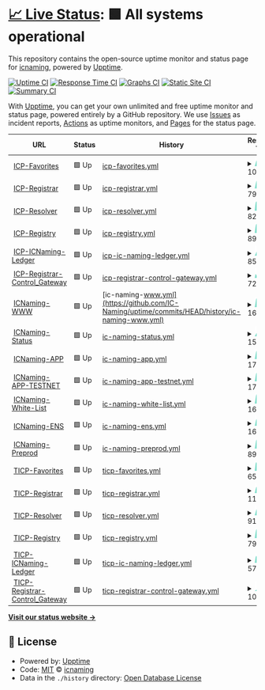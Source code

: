 # [📈 Live Status](https://status.icnaming.com): <!--live status--> **🟩 All systems operational**

This repository contains the open-source uptime monitor and status page for [icnaming](https://status.icnaming.com), powered by [Upptime](https://github.com/upptime/upptime).

[![Uptime CI](https://github.com/icnaming/uptime/workflows/Uptime%20CI/badge.svg)](https://github.com/icnaming/uptime/actions?query=workflow%3A%22Uptime+CI%22)
[![Response Time CI](https://github.com/icnaming/uptime/workflows/Response%20Time%20CI/badge.svg)](https://github.com/icnaming/uptime/actions?query=workflow%3A%22Response+Time+CI%22)
[![Graphs CI](https://github.com/icnaming/uptime/workflows/Graphs%20CI/badge.svg)](https://github.com/icnaming/uptime/actions?query=workflow%3A%22Graphs+CI%22)
[![Static Site CI](https://github.com/icnaming/uptime/workflows/Static%20Site%20CI/badge.svg)](https://github.com/icnaming/uptime/actions?query=workflow%3A%22Static+Site+CI%22)
[![Summary CI](https://github.com/icnaming/uptime/workflows/Summary%20CI/badge.svg)](https://github.com/icnaming/uptime/actions?query=workflow%3A%22Summary+CI%22)

With [Upptime](https://upptime.js.org), you can get your own unlimited and free uptime monitor and status page, powered entirely by a GitHub repository. We use [Issues](https://github.com/icnaming/uptime/issues) as incident reports, [Actions](https://github.com/icnaming/uptime/actions) as uptime monitors, and [Pages](https://status.icnaming.com) for the status page.

<!--start: status pages-->
<!-- This summary is generated by Upptime (https://github.com/upptime/upptime) -->
<!-- Do not edit this manually, your changes will be overwritten -->
<!-- prettier-ignore -->
| URL | Status | History | Response Time | Uptime |
| --- | ------ | ------- | ------------- | ------ |
| <img alt="" src="https://favicons.githubusercontent.com/crp26-tyaaa-aaaam-aacbq-cai.raw.ic0.app" height="13"> [ICP-Favorites](https://crp26-tyaaa-aaaam-aacbq-cai.raw.ic0.app/metrics) | 🟩 Up | [icp-favorites.yml](https://github.com/IC-Naming/uptime/commits/HEAD/history/icp-favorites.yml) | <details><summary><img alt="Response time graph" src="./graphs/icp-favorites/response-time-week.png" height="20"> 1071ms</summary><br><a href="https://status.icnaming.com/history/icp-favorites"><img alt="Response time 998" src="https://img.shields.io/endpoint?url=https%3A%2F%2Fraw.githubusercontent.com%2FIC-Naming%2Fuptime%2FHEAD%2Fapi%2Ficp-favorites%2Fresponse-time.json"></a><br><a href="https://status.icnaming.com/history/icp-favorites"><img alt="24-hour response time 1071" src="https://img.shields.io/endpoint?url=https%3A%2F%2Fraw.githubusercontent.com%2FIC-Naming%2Fuptime%2FHEAD%2Fapi%2Ficp-favorites%2Fresponse-time-day.json"></a><br><a href="https://status.icnaming.com/history/icp-favorites"><img alt="7-day response time 1071" src="https://img.shields.io/endpoint?url=https%3A%2F%2Fraw.githubusercontent.com%2FIC-Naming%2Fuptime%2FHEAD%2Fapi%2Ficp-favorites%2Fresponse-time-week.json"></a><br><a href="https://status.icnaming.com/history/icp-favorites"><img alt="30-day response time 998" src="https://img.shields.io/endpoint?url=https%3A%2F%2Fraw.githubusercontent.com%2FIC-Naming%2Fuptime%2FHEAD%2Fapi%2Ficp-favorites%2Fresponse-time-month.json"></a><br><a href="https://status.icnaming.com/history/icp-favorites"><img alt="1-year response time 998" src="https://img.shields.io/endpoint?url=https%3A%2F%2Fraw.githubusercontent.com%2FIC-Naming%2Fuptime%2FHEAD%2Fapi%2Ficp-favorites%2Fresponse-time-year.json"></a></details> | <details><summary><a href="https://status.icnaming.com/history/icp-favorites">99.87%</a></summary><a href="https://status.icnaming.com/history/icp-favorites"><img alt="All-time uptime 99.85%" src="https://img.shields.io/endpoint?url=https%3A%2F%2Fraw.githubusercontent.com%2FIC-Naming%2Fuptime%2FHEAD%2Fapi%2Ficp-favorites%2Fuptime.json"></a><br><a href="https://status.icnaming.com/history/icp-favorites"><img alt="24-hour uptime 100.00%" src="https://img.shields.io/endpoint?url=https%3A%2F%2Fraw.githubusercontent.com%2FIC-Naming%2Fuptime%2FHEAD%2Fapi%2Ficp-favorites%2Fuptime-day.json"></a><br><a href="https://status.icnaming.com/history/icp-favorites"><img alt="7-day uptime 99.87%" src="https://img.shields.io/endpoint?url=https%3A%2F%2Fraw.githubusercontent.com%2FIC-Naming%2Fuptime%2FHEAD%2Fapi%2Ficp-favorites%2Fuptime-week.json"></a><br><a href="https://status.icnaming.com/history/icp-favorites"><img alt="30-day uptime 99.85%" src="https://img.shields.io/endpoint?url=https%3A%2F%2Fraw.githubusercontent.com%2FIC-Naming%2Fuptime%2FHEAD%2Fapi%2Ficp-favorites%2Fuptime-month.json"></a><br><a href="https://status.icnaming.com/history/icp-favorites"><img alt="1-year uptime 99.85%" src="https://img.shields.io/endpoint?url=https%3A%2F%2Fraw.githubusercontent.com%2FIC-Naming%2Fuptime%2FHEAD%2Fapi%2Ficp-favorites%2Fuptime-year.json"></a></details>
| <img alt="" src="https://favicons.githubusercontent.com/cymrc-fqaaa-aaaam-aacaa-cai.raw.ic0.app" height="13"> [ICP-Registrar](https://cymrc-fqaaa-aaaam-aacaa-cai.raw.ic0.app/metrics) | 🟩 Up | [icp-registrar.yml](https://github.com/IC-Naming/uptime/commits/HEAD/history/icp-registrar.yml) | <details><summary><img alt="Response time graph" src="./graphs/icp-registrar/response-time-week.png" height="20"> 794ms</summary><br><a href="https://status.icnaming.com/history/icp-registrar"><img alt="Response time 820" src="https://img.shields.io/endpoint?url=https%3A%2F%2Fraw.githubusercontent.com%2FIC-Naming%2Fuptime%2FHEAD%2Fapi%2Ficp-registrar%2Fresponse-time.json"></a><br><a href="https://status.icnaming.com/history/icp-registrar"><img alt="24-hour response time 859" src="https://img.shields.io/endpoint?url=https%3A%2F%2Fraw.githubusercontent.com%2FIC-Naming%2Fuptime%2FHEAD%2Fapi%2Ficp-registrar%2Fresponse-time-day.json"></a><br><a href="https://status.icnaming.com/history/icp-registrar"><img alt="7-day response time 794" src="https://img.shields.io/endpoint?url=https%3A%2F%2Fraw.githubusercontent.com%2FIC-Naming%2Fuptime%2FHEAD%2Fapi%2Ficp-registrar%2Fresponse-time-week.json"></a><br><a href="https://status.icnaming.com/history/icp-registrar"><img alt="30-day response time 820" src="https://img.shields.io/endpoint?url=https%3A%2F%2Fraw.githubusercontent.com%2FIC-Naming%2Fuptime%2FHEAD%2Fapi%2Ficp-registrar%2Fresponse-time-month.json"></a><br><a href="https://status.icnaming.com/history/icp-registrar"><img alt="1-year response time 820" src="https://img.shields.io/endpoint?url=https%3A%2F%2Fraw.githubusercontent.com%2FIC-Naming%2Fuptime%2FHEAD%2Fapi%2Ficp-registrar%2Fresponse-time-year.json"></a></details> | <details><summary><a href="https://status.icnaming.com/history/icp-registrar">99.87%</a></summary><a href="https://status.icnaming.com/history/icp-registrar"><img alt="All-time uptime 99.81%" src="https://img.shields.io/endpoint?url=https%3A%2F%2Fraw.githubusercontent.com%2FIC-Naming%2Fuptime%2FHEAD%2Fapi%2Ficp-registrar%2Fuptime.json"></a><br><a href="https://status.icnaming.com/history/icp-registrar"><img alt="24-hour uptime 100.00%" src="https://img.shields.io/endpoint?url=https%3A%2F%2Fraw.githubusercontent.com%2FIC-Naming%2Fuptime%2FHEAD%2Fapi%2Ficp-registrar%2Fuptime-day.json"></a><br><a href="https://status.icnaming.com/history/icp-registrar"><img alt="7-day uptime 99.87%" src="https://img.shields.io/endpoint?url=https%3A%2F%2Fraw.githubusercontent.com%2FIC-Naming%2Fuptime%2FHEAD%2Fapi%2Ficp-registrar%2Fuptime-week.json"></a><br><a href="https://status.icnaming.com/history/icp-registrar"><img alt="30-day uptime 99.81%" src="https://img.shields.io/endpoint?url=https%3A%2F%2Fraw.githubusercontent.com%2FIC-Naming%2Fuptime%2FHEAD%2Fapi%2Ficp-registrar%2Fuptime-month.json"></a><br><a href="https://status.icnaming.com/history/icp-registrar"><img alt="1-year uptime 99.81%" src="https://img.shields.io/endpoint?url=https%3A%2F%2Fraw.githubusercontent.com%2FIC-Naming%2Fuptime%2FHEAD%2Fapi%2Ficp-registrar%2Fuptime-year.json"></a></details>
| <img alt="" src="https://favicons.githubusercontent.com/cwo4k-6aaaa-aaaam-aacba-cai.raw.ic0.app" height="13"> [ICP-Resolver](https://cwo4k-6aaaa-aaaam-aacba-cai.raw.ic0.app/metrics) | 🟩 Up | [icp-resolver.yml](https://github.com/IC-Naming/uptime/commits/HEAD/history/icp-resolver.yml) | <details><summary><img alt="Response time graph" src="./graphs/icp-resolver/response-time-week.png" height="20"> 828ms</summary><br><a href="https://status.icnaming.com/history/icp-resolver"><img alt="Response time 893" src="https://img.shields.io/endpoint?url=https%3A%2F%2Fraw.githubusercontent.com%2FIC-Naming%2Fuptime%2FHEAD%2Fapi%2Ficp-resolver%2Fresponse-time.json"></a><br><a href="https://status.icnaming.com/history/icp-resolver"><img alt="24-hour response time 1232" src="https://img.shields.io/endpoint?url=https%3A%2F%2Fraw.githubusercontent.com%2FIC-Naming%2Fuptime%2FHEAD%2Fapi%2Ficp-resolver%2Fresponse-time-day.json"></a><br><a href="https://status.icnaming.com/history/icp-resolver"><img alt="7-day response time 828" src="https://img.shields.io/endpoint?url=https%3A%2F%2Fraw.githubusercontent.com%2FIC-Naming%2Fuptime%2FHEAD%2Fapi%2Ficp-resolver%2Fresponse-time-week.json"></a><br><a href="https://status.icnaming.com/history/icp-resolver"><img alt="30-day response time 893" src="https://img.shields.io/endpoint?url=https%3A%2F%2Fraw.githubusercontent.com%2FIC-Naming%2Fuptime%2FHEAD%2Fapi%2Ficp-resolver%2Fresponse-time-month.json"></a><br><a href="https://status.icnaming.com/history/icp-resolver"><img alt="1-year response time 893" src="https://img.shields.io/endpoint?url=https%3A%2F%2Fraw.githubusercontent.com%2FIC-Naming%2Fuptime%2FHEAD%2Fapi%2Ficp-resolver%2Fresponse-time-year.json"></a></details> | <details><summary><a href="https://status.icnaming.com/history/icp-resolver">99.66%</a></summary><a href="https://status.icnaming.com/history/icp-resolver"><img alt="All-time uptime 99.78%" src="https://img.shields.io/endpoint?url=https%3A%2F%2Fraw.githubusercontent.com%2FIC-Naming%2Fuptime%2FHEAD%2Fapi%2Ficp-resolver%2Fuptime.json"></a><br><a href="https://status.icnaming.com/history/icp-resolver"><img alt="24-hour uptime 100.00%" src="https://img.shields.io/endpoint?url=https%3A%2F%2Fraw.githubusercontent.com%2FIC-Naming%2Fuptime%2FHEAD%2Fapi%2Ficp-resolver%2Fuptime-day.json"></a><br><a href="https://status.icnaming.com/history/icp-resolver"><img alt="7-day uptime 99.66%" src="https://img.shields.io/endpoint?url=https%3A%2F%2Fraw.githubusercontent.com%2FIC-Naming%2Fuptime%2FHEAD%2Fapi%2Ficp-resolver%2Fuptime-week.json"></a><br><a href="https://status.icnaming.com/history/icp-resolver"><img alt="30-day uptime 99.78%" src="https://img.shields.io/endpoint?url=https%3A%2F%2Fraw.githubusercontent.com%2FIC-Naming%2Fuptime%2FHEAD%2Fapi%2Ficp-resolver%2Fuptime-month.json"></a><br><a href="https://status.icnaming.com/history/icp-resolver"><img alt="1-year uptime 99.78%" src="https://img.shields.io/endpoint?url=https%3A%2F%2Fraw.githubusercontent.com%2FIC-Naming%2Fuptime%2FHEAD%2Fapi%2Ficp-resolver%2Fuptime-year.json"></a></details>
| <img alt="" src="https://favicons.githubusercontent.com/c7nxw-iiaaa-aaaam-aacaq-cai.raw.ic0.app" height="13"> [ICP-Registry](https://c7nxw-iiaaa-aaaam-aacaq-cai.raw.ic0.app/metrics) | 🟩 Up | [icp-registry.yml](https://github.com/IC-Naming/uptime/commits/HEAD/history/icp-registry.yml) | <details><summary><img alt="Response time graph" src="./graphs/icp-registry/response-time-week.png" height="20"> 894ms</summary><br><a href="https://status.icnaming.com/history/icp-registry"><img alt="Response time 1003" src="https://img.shields.io/endpoint?url=https%3A%2F%2Fraw.githubusercontent.com%2FIC-Naming%2Fuptime%2FHEAD%2Fapi%2Ficp-registry%2Fresponse-time.json"></a><br><a href="https://status.icnaming.com/history/icp-registry"><img alt="24-hour response time 1557" src="https://img.shields.io/endpoint?url=https%3A%2F%2Fraw.githubusercontent.com%2FIC-Naming%2Fuptime%2FHEAD%2Fapi%2Ficp-registry%2Fresponse-time-day.json"></a><br><a href="https://status.icnaming.com/history/icp-registry"><img alt="7-day response time 894" src="https://img.shields.io/endpoint?url=https%3A%2F%2Fraw.githubusercontent.com%2FIC-Naming%2Fuptime%2FHEAD%2Fapi%2Ficp-registry%2Fresponse-time-week.json"></a><br><a href="https://status.icnaming.com/history/icp-registry"><img alt="30-day response time 1003" src="https://img.shields.io/endpoint?url=https%3A%2F%2Fraw.githubusercontent.com%2FIC-Naming%2Fuptime%2FHEAD%2Fapi%2Ficp-registry%2Fresponse-time-month.json"></a><br><a href="https://status.icnaming.com/history/icp-registry"><img alt="1-year response time 1003" src="https://img.shields.io/endpoint?url=https%3A%2F%2Fraw.githubusercontent.com%2FIC-Naming%2Fuptime%2FHEAD%2Fapi%2Ficp-registry%2Fresponse-time-year.json"></a></details> | <details><summary><a href="https://status.icnaming.com/history/icp-registry">99.66%</a></summary><a href="https://status.icnaming.com/history/icp-registry"><img alt="All-time uptime 99.80%" src="https://img.shields.io/endpoint?url=https%3A%2F%2Fraw.githubusercontent.com%2FIC-Naming%2Fuptime%2FHEAD%2Fapi%2Ficp-registry%2Fuptime.json"></a><br><a href="https://status.icnaming.com/history/icp-registry"><img alt="24-hour uptime 100.00%" src="https://img.shields.io/endpoint?url=https%3A%2F%2Fraw.githubusercontent.com%2FIC-Naming%2Fuptime%2FHEAD%2Fapi%2Ficp-registry%2Fuptime-day.json"></a><br><a href="https://status.icnaming.com/history/icp-registry"><img alt="7-day uptime 99.66%" src="https://img.shields.io/endpoint?url=https%3A%2F%2Fraw.githubusercontent.com%2FIC-Naming%2Fuptime%2FHEAD%2Fapi%2Ficp-registry%2Fuptime-week.json"></a><br><a href="https://status.icnaming.com/history/icp-registry"><img alt="30-day uptime 99.80%" src="https://img.shields.io/endpoint?url=https%3A%2F%2Fraw.githubusercontent.com%2FIC-Naming%2Fuptime%2FHEAD%2Fapi%2Ficp-registry%2Fuptime-month.json"></a><br><a href="https://status.icnaming.com/history/icp-registry"><img alt="1-year uptime 99.80%" src="https://img.shields.io/endpoint?url=https%3A%2F%2Fraw.githubusercontent.com%2FIC-Naming%2Fuptime%2FHEAD%2Fapi%2Ficp-registry%2Fuptime-year.json"></a></details>
| <img alt="" src="https://favicons.githubusercontent.com/ceilt-sqaaa-aaaam-aacca-cai.raw.ic0.app" height="13"> [ICP-ICNaming-Ledger](https://ceilt-sqaaa-aaaam-aacca-cai.raw.ic0.app/metrics) | 🟩 Up | [icp-ic-naming-ledger.yml](https://github.com/IC-Naming/uptime/commits/HEAD/history/icp-ic-naming-ledger.yml) | <details><summary><img alt="Response time graph" src="./graphs/icp-ic-naming-ledger/response-time-week.png" height="20"> 852ms</summary><br><a href="https://status.icnaming.com/history/icp-ic-naming-ledger"><img alt="Response time 814" src="https://img.shields.io/endpoint?url=https%3A%2F%2Fraw.githubusercontent.com%2FIC-Naming%2Fuptime%2FHEAD%2Fapi%2Ficp-ic-naming-ledger%2Fresponse-time.json"></a><br><a href="https://status.icnaming.com/history/icp-ic-naming-ledger"><img alt="24-hour response time 908" src="https://img.shields.io/endpoint?url=https%3A%2F%2Fraw.githubusercontent.com%2FIC-Naming%2Fuptime%2FHEAD%2Fapi%2Ficp-ic-naming-ledger%2Fresponse-time-day.json"></a><br><a href="https://status.icnaming.com/history/icp-ic-naming-ledger"><img alt="7-day response time 852" src="https://img.shields.io/endpoint?url=https%3A%2F%2Fraw.githubusercontent.com%2FIC-Naming%2Fuptime%2FHEAD%2Fapi%2Ficp-ic-naming-ledger%2Fresponse-time-week.json"></a><br><a href="https://status.icnaming.com/history/icp-ic-naming-ledger"><img alt="30-day response time 814" src="https://img.shields.io/endpoint?url=https%3A%2F%2Fraw.githubusercontent.com%2FIC-Naming%2Fuptime%2FHEAD%2Fapi%2Ficp-ic-naming-ledger%2Fresponse-time-month.json"></a><br><a href="https://status.icnaming.com/history/icp-ic-naming-ledger"><img alt="1-year response time 814" src="https://img.shields.io/endpoint?url=https%3A%2F%2Fraw.githubusercontent.com%2FIC-Naming%2Fuptime%2FHEAD%2Fapi%2Ficp-ic-naming-ledger%2Fresponse-time-year.json"></a></details> | <details><summary><a href="https://status.icnaming.com/history/icp-ic-naming-ledger">99.87%</a></summary><a href="https://status.icnaming.com/history/icp-ic-naming-ledger"><img alt="All-time uptime 99.83%" src="https://img.shields.io/endpoint?url=https%3A%2F%2Fraw.githubusercontent.com%2FIC-Naming%2Fuptime%2FHEAD%2Fapi%2Ficp-ic-naming-ledger%2Fuptime.json"></a><br><a href="https://status.icnaming.com/history/icp-ic-naming-ledger"><img alt="24-hour uptime 100.00%" src="https://img.shields.io/endpoint?url=https%3A%2F%2Fraw.githubusercontent.com%2FIC-Naming%2Fuptime%2FHEAD%2Fapi%2Ficp-ic-naming-ledger%2Fuptime-day.json"></a><br><a href="https://status.icnaming.com/history/icp-ic-naming-ledger"><img alt="7-day uptime 99.87%" src="https://img.shields.io/endpoint?url=https%3A%2F%2Fraw.githubusercontent.com%2FIC-Naming%2Fuptime%2FHEAD%2Fapi%2Ficp-ic-naming-ledger%2Fuptime-week.json"></a><br><a href="https://status.icnaming.com/history/icp-ic-naming-ledger"><img alt="30-day uptime 99.83%" src="https://img.shields.io/endpoint?url=https%3A%2F%2Fraw.githubusercontent.com%2FIC-Naming%2Fuptime%2FHEAD%2Fapi%2Ficp-ic-naming-ledger%2Fuptime-month.json"></a><br><a href="https://status.icnaming.com/history/icp-ic-naming-ledger"><img alt="1-year uptime 99.83%" src="https://img.shields.io/endpoint?url=https%3A%2F%2Fraw.githubusercontent.com%2FIC-Naming%2Fuptime%2FHEAD%2Fapi%2Ficp-ic-naming-ledger%2Fuptime-year.json"></a></details>
| <img alt="" src="https://favicons.githubusercontent.com/gjzpj-bqaaa-aaaam-aacya-cai.raw.ic0.app" height="13"> [ICP-Registrar-Control_Gateway](https://gjzpj-bqaaa-aaaam-aacya-cai.raw.ic0.app/metrics) | 🟩 Up | [icp-registrar-control-gateway.yml](https://github.com/IC-Naming/uptime/commits/HEAD/history/icp-registrar-control-gateway.yml) | <details><summary><img alt="Response time graph" src="./graphs/icp-registrar-control-gateway/response-time-week.png" height="20"> 724ms</summary><br><a href="https://status.icnaming.com/history/icp-registrar-control-gateway"><img alt="Response time 776" src="https://img.shields.io/endpoint?url=https%3A%2F%2Fraw.githubusercontent.com%2FIC-Naming%2Fuptime%2FHEAD%2Fapi%2Ficp-registrar-control-gateway%2Fresponse-time.json"></a><br><a href="https://status.icnaming.com/history/icp-registrar-control-gateway"><img alt="24-hour response time 1107" src="https://img.shields.io/endpoint?url=https%3A%2F%2Fraw.githubusercontent.com%2FIC-Naming%2Fuptime%2FHEAD%2Fapi%2Ficp-registrar-control-gateway%2Fresponse-time-day.json"></a><br><a href="https://status.icnaming.com/history/icp-registrar-control-gateway"><img alt="7-day response time 724" src="https://img.shields.io/endpoint?url=https%3A%2F%2Fraw.githubusercontent.com%2FIC-Naming%2Fuptime%2FHEAD%2Fapi%2Ficp-registrar-control-gateway%2Fresponse-time-week.json"></a><br><a href="https://status.icnaming.com/history/icp-registrar-control-gateway"><img alt="30-day response time 776" src="https://img.shields.io/endpoint?url=https%3A%2F%2Fraw.githubusercontent.com%2FIC-Naming%2Fuptime%2FHEAD%2Fapi%2Ficp-registrar-control-gateway%2Fresponse-time-month.json"></a><br><a href="https://status.icnaming.com/history/icp-registrar-control-gateway"><img alt="1-year response time 776" src="https://img.shields.io/endpoint?url=https%3A%2F%2Fraw.githubusercontent.com%2FIC-Naming%2Fuptime%2FHEAD%2Fapi%2Ficp-registrar-control-gateway%2Fresponse-time-year.json"></a></details> | <details><summary><a href="https://status.icnaming.com/history/icp-registrar-control-gateway">99.66%</a></summary><a href="https://status.icnaming.com/history/icp-registrar-control-gateway"><img alt="All-time uptime 93.11%" src="https://img.shields.io/endpoint?url=https%3A%2F%2Fraw.githubusercontent.com%2FIC-Naming%2Fuptime%2FHEAD%2Fapi%2Ficp-registrar-control-gateway%2Fuptime.json"></a><br><a href="https://status.icnaming.com/history/icp-registrar-control-gateway"><img alt="24-hour uptime 100.00%" src="https://img.shields.io/endpoint?url=https%3A%2F%2Fraw.githubusercontent.com%2FIC-Naming%2Fuptime%2FHEAD%2Fapi%2Ficp-registrar-control-gateway%2Fuptime-day.json"></a><br><a href="https://status.icnaming.com/history/icp-registrar-control-gateway"><img alt="7-day uptime 99.66%" src="https://img.shields.io/endpoint?url=https%3A%2F%2Fraw.githubusercontent.com%2FIC-Naming%2Fuptime%2FHEAD%2Fapi%2Ficp-registrar-control-gateway%2Fuptime-week.json"></a><br><a href="https://status.icnaming.com/history/icp-registrar-control-gateway"><img alt="30-day uptime 93.11%" src="https://img.shields.io/endpoint?url=https%3A%2F%2Fraw.githubusercontent.com%2FIC-Naming%2Fuptime%2FHEAD%2Fapi%2Ficp-registrar-control-gateway%2Fuptime-month.json"></a><br><a href="https://status.icnaming.com/history/icp-registrar-control-gateway"><img alt="1-year uptime 93.11%" src="https://img.shields.io/endpoint?url=https%3A%2F%2Fraw.githubusercontent.com%2FIC-Naming%2Fuptime%2FHEAD%2Fapi%2Ficp-registrar-control-gateway%2Fuptime-year.json"></a></details>
| <img alt="" src="https://favicons.githubusercontent.com/www.icnaming.com" height="13"> [ICNaming-WWW](http://www.icnaming.com/) | 🟩 Up | [ic-naming-www.yml](https://github.com/IC-Naming/uptime/commits/HEAD/history/ic-naming-www.yml) | <details><summary><img alt="Response time graph" src="./graphs/ic-naming-www/response-time-week.png" height="20"> 1626ms</summary><br><a href="https://status.icnaming.com/history/ic-naming-www"><img alt="Response time 1649" src="https://img.shields.io/endpoint?url=https%3A%2F%2Fraw.githubusercontent.com%2FIC-Naming%2Fuptime%2FHEAD%2Fapi%2Fic-naming-www%2Fresponse-time.json"></a><br><a href="https://status.icnaming.com/history/ic-naming-www"><img alt="24-hour response time 1788" src="https://img.shields.io/endpoint?url=https%3A%2F%2Fraw.githubusercontent.com%2FIC-Naming%2Fuptime%2FHEAD%2Fapi%2Fic-naming-www%2Fresponse-time-day.json"></a><br><a href="https://status.icnaming.com/history/ic-naming-www"><img alt="7-day response time 1626" src="https://img.shields.io/endpoint?url=https%3A%2F%2Fraw.githubusercontent.com%2FIC-Naming%2Fuptime%2FHEAD%2Fapi%2Fic-naming-www%2Fresponse-time-week.json"></a><br><a href="https://status.icnaming.com/history/ic-naming-www"><img alt="30-day response time 1649" src="https://img.shields.io/endpoint?url=https%3A%2F%2Fraw.githubusercontent.com%2FIC-Naming%2Fuptime%2FHEAD%2Fapi%2Fic-naming-www%2Fresponse-time-month.json"></a><br><a href="https://status.icnaming.com/history/ic-naming-www"><img alt="1-year response time 1649" src="https://img.shields.io/endpoint?url=https%3A%2F%2Fraw.githubusercontent.com%2FIC-Naming%2Fuptime%2FHEAD%2Fapi%2Fic-naming-www%2Fresponse-time-year.json"></a></details> | <details><summary><a href="https://status.icnaming.com/history/ic-naming-www">100.00%</a></summary><a href="https://status.icnaming.com/history/ic-naming-www"><img alt="All-time uptime 100.00%" src="https://img.shields.io/endpoint?url=https%3A%2F%2Fraw.githubusercontent.com%2FIC-Naming%2Fuptime%2FHEAD%2Fapi%2Fic-naming-www%2Fuptime.json"></a><br><a href="https://status.icnaming.com/history/ic-naming-www"><img alt="24-hour uptime 100.00%" src="https://img.shields.io/endpoint?url=https%3A%2F%2Fraw.githubusercontent.com%2FIC-Naming%2Fuptime%2FHEAD%2Fapi%2Fic-naming-www%2Fuptime-day.json"></a><br><a href="https://status.icnaming.com/history/ic-naming-www"><img alt="7-day uptime 100.00%" src="https://img.shields.io/endpoint?url=https%3A%2F%2Fraw.githubusercontent.com%2FIC-Naming%2Fuptime%2FHEAD%2Fapi%2Fic-naming-www%2Fuptime-week.json"></a><br><a href="https://status.icnaming.com/history/ic-naming-www"><img alt="30-day uptime 100.00%" src="https://img.shields.io/endpoint?url=https%3A%2F%2Fraw.githubusercontent.com%2FIC-Naming%2Fuptime%2FHEAD%2Fapi%2Fic-naming-www%2Fuptime-month.json"></a><br><a href="https://status.icnaming.com/history/ic-naming-www"><img alt="1-year uptime 100.00%" src="https://img.shields.io/endpoint?url=https%3A%2F%2Fraw.githubusercontent.com%2FIC-Naming%2Fuptime%2FHEAD%2Fapi%2Fic-naming-www%2Fuptime-year.json"></a></details>
| <img alt="" src="https://favicons.githubusercontent.com/status.icnaming.com" height="13"> [ICNaming-Status](http://status.icnaming.com/) | 🟩 Up | [ic-naming-status.yml](https://github.com/IC-Naming/uptime/commits/HEAD/history/ic-naming-status.yml) | <details><summary><img alt="Response time graph" src="./graphs/ic-naming-status/response-time-week.png" height="20"> 155ms</summary><br><a href="https://status.icnaming.com/history/ic-naming-status"><img alt="Response time 126" src="https://img.shields.io/endpoint?url=https%3A%2F%2Fraw.githubusercontent.com%2FIC-Naming%2Fuptime%2FHEAD%2Fapi%2Fic-naming-status%2Fresponse-time.json"></a><br><a href="https://status.icnaming.com/history/ic-naming-status"><img alt="24-hour response time 136" src="https://img.shields.io/endpoint?url=https%3A%2F%2Fraw.githubusercontent.com%2FIC-Naming%2Fuptime%2FHEAD%2Fapi%2Fic-naming-status%2Fresponse-time-day.json"></a><br><a href="https://status.icnaming.com/history/ic-naming-status"><img alt="7-day response time 155" src="https://img.shields.io/endpoint?url=https%3A%2F%2Fraw.githubusercontent.com%2FIC-Naming%2Fuptime%2FHEAD%2Fapi%2Fic-naming-status%2Fresponse-time-week.json"></a><br><a href="https://status.icnaming.com/history/ic-naming-status"><img alt="30-day response time 126" src="https://img.shields.io/endpoint?url=https%3A%2F%2Fraw.githubusercontent.com%2FIC-Naming%2Fuptime%2FHEAD%2Fapi%2Fic-naming-status%2Fresponse-time-month.json"></a><br><a href="https://status.icnaming.com/history/ic-naming-status"><img alt="1-year response time 126" src="https://img.shields.io/endpoint?url=https%3A%2F%2Fraw.githubusercontent.com%2FIC-Naming%2Fuptime%2FHEAD%2Fapi%2Fic-naming-status%2Fresponse-time-year.json"></a></details> | <details><summary><a href="https://status.icnaming.com/history/ic-naming-status">100.00%</a></summary><a href="https://status.icnaming.com/history/ic-naming-status"><img alt="All-time uptime 81.08%" src="https://img.shields.io/endpoint?url=https%3A%2F%2Fraw.githubusercontent.com%2FIC-Naming%2Fuptime%2FHEAD%2Fapi%2Fic-naming-status%2Fuptime.json"></a><br><a href="https://status.icnaming.com/history/ic-naming-status"><img alt="24-hour uptime 100.00%" src="https://img.shields.io/endpoint?url=https%3A%2F%2Fraw.githubusercontent.com%2FIC-Naming%2Fuptime%2FHEAD%2Fapi%2Fic-naming-status%2Fuptime-day.json"></a><br><a href="https://status.icnaming.com/history/ic-naming-status"><img alt="7-day uptime 100.00%" src="https://img.shields.io/endpoint?url=https%3A%2F%2Fraw.githubusercontent.com%2FIC-Naming%2Fuptime%2FHEAD%2Fapi%2Fic-naming-status%2Fuptime-week.json"></a><br><a href="https://status.icnaming.com/history/ic-naming-status"><img alt="30-day uptime 81.08%" src="https://img.shields.io/endpoint?url=https%3A%2F%2Fraw.githubusercontent.com%2FIC-Naming%2Fuptime%2FHEAD%2Fapi%2Fic-naming-status%2Fuptime-month.json"></a><br><a href="https://status.icnaming.com/history/ic-naming-status"><img alt="1-year uptime 81.08%" src="https://img.shields.io/endpoint?url=https%3A%2F%2Fraw.githubusercontent.com%2FIC-Naming%2Fuptime%2FHEAD%2Fapi%2Fic-naming-status%2Fuptime-year.json"></a></details>
| <img alt="" src="https://favicons.githubusercontent.com/app.icnaming.com" height="13"> [ICNaming-APP](http://app.icnaming.com/) | 🟩 Up | [ic-naming-app.yml](https://github.com/IC-Naming/uptime/commits/HEAD/history/ic-naming-app.yml) | <details><summary><img alt="Response time graph" src="./graphs/ic-naming-app/response-time-week.png" height="20"> 1795ms</summary><br><a href="https://status.icnaming.com/history/ic-naming-app"><img alt="Response time 1719" src="https://img.shields.io/endpoint?url=https%3A%2F%2Fraw.githubusercontent.com%2FIC-Naming%2Fuptime%2FHEAD%2Fapi%2Fic-naming-app%2Fresponse-time.json"></a><br><a href="https://status.icnaming.com/history/ic-naming-app"><img alt="24-hour response time 1769" src="https://img.shields.io/endpoint?url=https%3A%2F%2Fraw.githubusercontent.com%2FIC-Naming%2Fuptime%2FHEAD%2Fapi%2Fic-naming-app%2Fresponse-time-day.json"></a><br><a href="https://status.icnaming.com/history/ic-naming-app"><img alt="7-day response time 1795" src="https://img.shields.io/endpoint?url=https%3A%2F%2Fraw.githubusercontent.com%2FIC-Naming%2Fuptime%2FHEAD%2Fapi%2Fic-naming-app%2Fresponse-time-week.json"></a><br><a href="https://status.icnaming.com/history/ic-naming-app"><img alt="30-day response time 1719" src="https://img.shields.io/endpoint?url=https%3A%2F%2Fraw.githubusercontent.com%2FIC-Naming%2Fuptime%2FHEAD%2Fapi%2Fic-naming-app%2Fresponse-time-month.json"></a><br><a href="https://status.icnaming.com/history/ic-naming-app"><img alt="1-year response time 1719" src="https://img.shields.io/endpoint?url=https%3A%2F%2Fraw.githubusercontent.com%2FIC-Naming%2Fuptime%2FHEAD%2Fapi%2Fic-naming-app%2Fresponse-time-year.json"></a></details> | <details><summary><a href="https://status.icnaming.com/history/ic-naming-app">100.00%</a></summary><a href="https://status.icnaming.com/history/ic-naming-app"><img alt="All-time uptime 100.00%" src="https://img.shields.io/endpoint?url=https%3A%2F%2Fraw.githubusercontent.com%2FIC-Naming%2Fuptime%2FHEAD%2Fapi%2Fic-naming-app%2Fuptime.json"></a><br><a href="https://status.icnaming.com/history/ic-naming-app"><img alt="24-hour uptime 100.00%" src="https://img.shields.io/endpoint?url=https%3A%2F%2Fraw.githubusercontent.com%2FIC-Naming%2Fuptime%2FHEAD%2Fapi%2Fic-naming-app%2Fuptime-day.json"></a><br><a href="https://status.icnaming.com/history/ic-naming-app"><img alt="7-day uptime 100.00%" src="https://img.shields.io/endpoint?url=https%3A%2F%2Fraw.githubusercontent.com%2FIC-Naming%2Fuptime%2FHEAD%2Fapi%2Fic-naming-app%2Fuptime-week.json"></a><br><a href="https://status.icnaming.com/history/ic-naming-app"><img alt="30-day uptime 100.00%" src="https://img.shields.io/endpoint?url=https%3A%2F%2Fraw.githubusercontent.com%2FIC-Naming%2Fuptime%2FHEAD%2Fapi%2Fic-naming-app%2Fuptime-month.json"></a><br><a href="https://status.icnaming.com/history/ic-naming-app"><img alt="1-year uptime 100.00%" src="https://img.shields.io/endpoint?url=https%3A%2F%2Fraw.githubusercontent.com%2FIC-Naming%2Fuptime%2FHEAD%2Fapi%2Fic-naming-app%2Fuptime-year.json"></a></details>
| <img alt="" src="https://favicons.githubusercontent.com/app-testnet.icnaming.com" height="13"> [ICNaming-APP-TESTNET](http://app-testnet.icnaming.com/) | 🟩 Up | [ic-naming-app-testnet.yml](https://github.com/IC-Naming/uptime/commits/HEAD/history/ic-naming-app-testnet.yml) | <details><summary><img alt="Response time graph" src="./graphs/ic-naming-app-testnet/response-time-week.png" height="20"> 1773ms</summary><br><a href="https://status.icnaming.com/history/ic-naming-app-testnet"><img alt="Response time 1715" src="https://img.shields.io/endpoint?url=https%3A%2F%2Fraw.githubusercontent.com%2FIC-Naming%2Fuptime%2FHEAD%2Fapi%2Fic-naming-app-testnet%2Fresponse-time.json"></a><br><a href="https://status.icnaming.com/history/ic-naming-app-testnet"><img alt="24-hour response time 1826" src="https://img.shields.io/endpoint?url=https%3A%2F%2Fraw.githubusercontent.com%2FIC-Naming%2Fuptime%2FHEAD%2Fapi%2Fic-naming-app-testnet%2Fresponse-time-day.json"></a><br><a href="https://status.icnaming.com/history/ic-naming-app-testnet"><img alt="7-day response time 1773" src="https://img.shields.io/endpoint?url=https%3A%2F%2Fraw.githubusercontent.com%2FIC-Naming%2Fuptime%2FHEAD%2Fapi%2Fic-naming-app-testnet%2Fresponse-time-week.json"></a><br><a href="https://status.icnaming.com/history/ic-naming-app-testnet"><img alt="30-day response time 1715" src="https://img.shields.io/endpoint?url=https%3A%2F%2Fraw.githubusercontent.com%2FIC-Naming%2Fuptime%2FHEAD%2Fapi%2Fic-naming-app-testnet%2Fresponse-time-month.json"></a><br><a href="https://status.icnaming.com/history/ic-naming-app-testnet"><img alt="1-year response time 1715" src="https://img.shields.io/endpoint?url=https%3A%2F%2Fraw.githubusercontent.com%2FIC-Naming%2Fuptime%2FHEAD%2Fapi%2Fic-naming-app-testnet%2Fresponse-time-year.json"></a></details> | <details><summary><a href="https://status.icnaming.com/history/ic-naming-app-testnet">100.00%</a></summary><a href="https://status.icnaming.com/history/ic-naming-app-testnet"><img alt="All-time uptime 100.00%" src="https://img.shields.io/endpoint?url=https%3A%2F%2Fraw.githubusercontent.com%2FIC-Naming%2Fuptime%2FHEAD%2Fapi%2Fic-naming-app-testnet%2Fuptime.json"></a><br><a href="https://status.icnaming.com/history/ic-naming-app-testnet"><img alt="24-hour uptime 100.00%" src="https://img.shields.io/endpoint?url=https%3A%2F%2Fraw.githubusercontent.com%2FIC-Naming%2Fuptime%2FHEAD%2Fapi%2Fic-naming-app-testnet%2Fuptime-day.json"></a><br><a href="https://status.icnaming.com/history/ic-naming-app-testnet"><img alt="7-day uptime 100.00%" src="https://img.shields.io/endpoint?url=https%3A%2F%2Fraw.githubusercontent.com%2FIC-Naming%2Fuptime%2FHEAD%2Fapi%2Fic-naming-app-testnet%2Fuptime-week.json"></a><br><a href="https://status.icnaming.com/history/ic-naming-app-testnet"><img alt="30-day uptime 100.00%" src="https://img.shields.io/endpoint?url=https%3A%2F%2Fraw.githubusercontent.com%2FIC-Naming%2Fuptime%2FHEAD%2Fapi%2Fic-naming-app-testnet%2Fuptime-month.json"></a><br><a href="https://status.icnaming.com/history/ic-naming-app-testnet"><img alt="1-year uptime 100.00%" src="https://img.shields.io/endpoint?url=https%3A%2F%2Fraw.githubusercontent.com%2FIC-Naming%2Fuptime%2FHEAD%2Fapi%2Fic-naming-app-testnet%2Fuptime-year.json"></a></details>
| <img alt="" src="https://favicons.githubusercontent.com/whitelist.icnaming.com" height="13"> [ICNaming-White-List](http://whitelist.icnaming.com/) | 🟩 Up | [ic-naming-white-list.yml](https://github.com/IC-Naming/uptime/commits/HEAD/history/ic-naming-white-list.yml) | <details><summary><img alt="Response time graph" src="./graphs/ic-naming-white-list/response-time-week.png" height="20"> 1617ms</summary><br><a href="https://status.icnaming.com/history/ic-naming-white-list"><img alt="Response time 1646" src="https://img.shields.io/endpoint?url=https%3A%2F%2Fraw.githubusercontent.com%2FIC-Naming%2Fuptime%2FHEAD%2Fapi%2Fic-naming-white-list%2Fresponse-time.json"></a><br><a href="https://status.icnaming.com/history/ic-naming-white-list"><img alt="24-hour response time 1789" src="https://img.shields.io/endpoint?url=https%3A%2F%2Fraw.githubusercontent.com%2FIC-Naming%2Fuptime%2FHEAD%2Fapi%2Fic-naming-white-list%2Fresponse-time-day.json"></a><br><a href="https://status.icnaming.com/history/ic-naming-white-list"><img alt="7-day response time 1617" src="https://img.shields.io/endpoint?url=https%3A%2F%2Fraw.githubusercontent.com%2FIC-Naming%2Fuptime%2FHEAD%2Fapi%2Fic-naming-white-list%2Fresponse-time-week.json"></a><br><a href="https://status.icnaming.com/history/ic-naming-white-list"><img alt="30-day response time 1646" src="https://img.shields.io/endpoint?url=https%3A%2F%2Fraw.githubusercontent.com%2FIC-Naming%2Fuptime%2FHEAD%2Fapi%2Fic-naming-white-list%2Fresponse-time-month.json"></a><br><a href="https://status.icnaming.com/history/ic-naming-white-list"><img alt="1-year response time 1646" src="https://img.shields.io/endpoint?url=https%3A%2F%2Fraw.githubusercontent.com%2FIC-Naming%2Fuptime%2FHEAD%2Fapi%2Fic-naming-white-list%2Fresponse-time-year.json"></a></details> | <details><summary><a href="https://status.icnaming.com/history/ic-naming-white-list">100.00%</a></summary><a href="https://status.icnaming.com/history/ic-naming-white-list"><img alt="All-time uptime 100.00%" src="https://img.shields.io/endpoint?url=https%3A%2F%2Fraw.githubusercontent.com%2FIC-Naming%2Fuptime%2FHEAD%2Fapi%2Fic-naming-white-list%2Fuptime.json"></a><br><a href="https://status.icnaming.com/history/ic-naming-white-list"><img alt="24-hour uptime 100.00%" src="https://img.shields.io/endpoint?url=https%3A%2F%2Fraw.githubusercontent.com%2FIC-Naming%2Fuptime%2FHEAD%2Fapi%2Fic-naming-white-list%2Fuptime-day.json"></a><br><a href="https://status.icnaming.com/history/ic-naming-white-list"><img alt="7-day uptime 100.00%" src="https://img.shields.io/endpoint?url=https%3A%2F%2Fraw.githubusercontent.com%2FIC-Naming%2Fuptime%2FHEAD%2Fapi%2Fic-naming-white-list%2Fuptime-week.json"></a><br><a href="https://status.icnaming.com/history/ic-naming-white-list"><img alt="30-day uptime 100.00%" src="https://img.shields.io/endpoint?url=https%3A%2F%2Fraw.githubusercontent.com%2FIC-Naming%2Fuptime%2FHEAD%2Fapi%2Fic-naming-white-list%2Fuptime-month.json"></a><br><a href="https://status.icnaming.com/history/ic-naming-white-list"><img alt="1-year uptime 100.00%" src="https://img.shields.io/endpoint?url=https%3A%2F%2Fraw.githubusercontent.com%2FIC-Naming%2Fuptime%2FHEAD%2Fapi%2Fic-naming-white-list%2Fuptime-year.json"></a></details>
| <img alt="" src="https://favicons.githubusercontent.com/ens.icnaming.com" height="13"> [ICNaming-ENS](http://ens.icnaming.com/) | 🟩 Up | [ic-naming-ens.yml](https://github.com/IC-Naming/uptime/commits/HEAD/history/ic-naming-ens.yml) | <details><summary><img alt="Response time graph" src="./graphs/ic-naming-ens/response-time-week.png" height="20"> 1601ms</summary><br><a href="https://status.icnaming.com/history/ic-naming-ens"><img alt="Response time 1595" src="https://img.shields.io/endpoint?url=https%3A%2F%2Fraw.githubusercontent.com%2FIC-Naming%2Fuptime%2FHEAD%2Fapi%2Fic-naming-ens%2Fresponse-time.json"></a><br><a href="https://status.icnaming.com/history/ic-naming-ens"><img alt="24-hour response time 1155" src="https://img.shields.io/endpoint?url=https%3A%2F%2Fraw.githubusercontent.com%2FIC-Naming%2Fuptime%2FHEAD%2Fapi%2Fic-naming-ens%2Fresponse-time-day.json"></a><br><a href="https://status.icnaming.com/history/ic-naming-ens"><img alt="7-day response time 1601" src="https://img.shields.io/endpoint?url=https%3A%2F%2Fraw.githubusercontent.com%2FIC-Naming%2Fuptime%2FHEAD%2Fapi%2Fic-naming-ens%2Fresponse-time-week.json"></a><br><a href="https://status.icnaming.com/history/ic-naming-ens"><img alt="30-day response time 1595" src="https://img.shields.io/endpoint?url=https%3A%2F%2Fraw.githubusercontent.com%2FIC-Naming%2Fuptime%2FHEAD%2Fapi%2Fic-naming-ens%2Fresponse-time-month.json"></a><br><a href="https://status.icnaming.com/history/ic-naming-ens"><img alt="1-year response time 1595" src="https://img.shields.io/endpoint?url=https%3A%2F%2Fraw.githubusercontent.com%2FIC-Naming%2Fuptime%2FHEAD%2Fapi%2Fic-naming-ens%2Fresponse-time-year.json"></a></details> | <details><summary><a href="https://status.icnaming.com/history/ic-naming-ens">100.00%</a></summary><a href="https://status.icnaming.com/history/ic-naming-ens"><img alt="All-time uptime 100.00%" src="https://img.shields.io/endpoint?url=https%3A%2F%2Fraw.githubusercontent.com%2FIC-Naming%2Fuptime%2FHEAD%2Fapi%2Fic-naming-ens%2Fuptime.json"></a><br><a href="https://status.icnaming.com/history/ic-naming-ens"><img alt="24-hour uptime 100.00%" src="https://img.shields.io/endpoint?url=https%3A%2F%2Fraw.githubusercontent.com%2FIC-Naming%2Fuptime%2FHEAD%2Fapi%2Fic-naming-ens%2Fuptime-day.json"></a><br><a href="https://status.icnaming.com/history/ic-naming-ens"><img alt="7-day uptime 100.00%" src="https://img.shields.io/endpoint?url=https%3A%2F%2Fraw.githubusercontent.com%2FIC-Naming%2Fuptime%2FHEAD%2Fapi%2Fic-naming-ens%2Fuptime-week.json"></a><br><a href="https://status.icnaming.com/history/ic-naming-ens"><img alt="30-day uptime 100.00%" src="https://img.shields.io/endpoint?url=https%3A%2F%2Fraw.githubusercontent.com%2FIC-Naming%2Fuptime%2FHEAD%2Fapi%2Fic-naming-ens%2Fuptime-month.json"></a><br><a href="https://status.icnaming.com/history/ic-naming-ens"><img alt="1-year uptime 100.00%" src="https://img.shields.io/endpoint?url=https%3A%2F%2Fraw.githubusercontent.com%2FIC-Naming%2Fuptime%2FHEAD%2Fapi%2Fic-naming-ens%2Fuptime-year.json"></a></details>
| <img alt="" src="https://favicons.githubusercontent.com/preprod.icnaming.com" height="13"> [ICNaming-Preprod](http://preprod.icnaming.com/) | 🟩 Up | [ic-naming-preprod.yml](https://github.com/IC-Naming/uptime/commits/HEAD/history/ic-naming-preprod.yml) | <details><summary><img alt="Response time graph" src="./graphs/ic-naming-preprod/response-time-week.png" height="20"> 898ms</summary><br><a href="https://status.icnaming.com/history/ic-naming-preprod"><img alt="Response time 871" src="https://img.shields.io/endpoint?url=https%3A%2F%2Fraw.githubusercontent.com%2FIC-Naming%2Fuptime%2FHEAD%2Fapi%2Fic-naming-preprod%2Fresponse-time.json"></a><br><a href="https://status.icnaming.com/history/ic-naming-preprod"><img alt="24-hour response time 980" src="https://img.shields.io/endpoint?url=https%3A%2F%2Fraw.githubusercontent.com%2FIC-Naming%2Fuptime%2FHEAD%2Fapi%2Fic-naming-preprod%2Fresponse-time-day.json"></a><br><a href="https://status.icnaming.com/history/ic-naming-preprod"><img alt="7-day response time 898" src="https://img.shields.io/endpoint?url=https%3A%2F%2Fraw.githubusercontent.com%2FIC-Naming%2Fuptime%2FHEAD%2Fapi%2Fic-naming-preprod%2Fresponse-time-week.json"></a><br><a href="https://status.icnaming.com/history/ic-naming-preprod"><img alt="30-day response time 871" src="https://img.shields.io/endpoint?url=https%3A%2F%2Fraw.githubusercontent.com%2FIC-Naming%2Fuptime%2FHEAD%2Fapi%2Fic-naming-preprod%2Fresponse-time-month.json"></a><br><a href="https://status.icnaming.com/history/ic-naming-preprod"><img alt="1-year response time 871" src="https://img.shields.io/endpoint?url=https%3A%2F%2Fraw.githubusercontent.com%2FIC-Naming%2Fuptime%2FHEAD%2Fapi%2Fic-naming-preprod%2Fresponse-time-year.json"></a></details> | <details><summary><a href="https://status.icnaming.com/history/ic-naming-preprod">100.00%</a></summary><a href="https://status.icnaming.com/history/ic-naming-preprod"><img alt="All-time uptime 99.58%" src="https://img.shields.io/endpoint?url=https%3A%2F%2Fraw.githubusercontent.com%2FIC-Naming%2Fuptime%2FHEAD%2Fapi%2Fic-naming-preprod%2Fuptime.json"></a><br><a href="https://status.icnaming.com/history/ic-naming-preprod"><img alt="24-hour uptime 100.00%" src="https://img.shields.io/endpoint?url=https%3A%2F%2Fraw.githubusercontent.com%2FIC-Naming%2Fuptime%2FHEAD%2Fapi%2Fic-naming-preprod%2Fuptime-day.json"></a><br><a href="https://status.icnaming.com/history/ic-naming-preprod"><img alt="7-day uptime 100.00%" src="https://img.shields.io/endpoint?url=https%3A%2F%2Fraw.githubusercontent.com%2FIC-Naming%2Fuptime%2FHEAD%2Fapi%2Fic-naming-preprod%2Fuptime-week.json"></a><br><a href="https://status.icnaming.com/history/ic-naming-preprod"><img alt="30-day uptime 99.58%" src="https://img.shields.io/endpoint?url=https%3A%2F%2Fraw.githubusercontent.com%2FIC-Naming%2Fuptime%2FHEAD%2Fapi%2Fic-naming-preprod%2Fuptime-month.json"></a><br><a href="https://status.icnaming.com/history/ic-naming-preprod"><img alt="1-year uptime 99.58%" src="https://img.shields.io/endpoint?url=https%3A%2F%2Fraw.githubusercontent.com%2FIC-Naming%2Fuptime%2FHEAD%2Fapi%2Fic-naming-preprod%2Fuptime-year.json"></a></details>
| <img alt="" src="https://favicons.githubusercontent.com/oyjuw-oqaaa-aaaal-qac5q-cai.raw.ic0.app" height="13"> [TICP-Favorites](https://oyjuw-oqaaa-aaaal-qac5q-cai.raw.ic0.app/metrics) | 🟩 Up | [ticp-favorites.yml](https://github.com/IC-Naming/uptime/commits/HEAD/history/ticp-favorites.yml) | <details><summary><img alt="Response time graph" src="./graphs/ticp-favorites/response-time-week.png" height="20"> 654ms</summary><br><a href="https://status.icnaming.com/history/ticp-favorites"><img alt="Response time 841" src="https://img.shields.io/endpoint?url=https%3A%2F%2Fraw.githubusercontent.com%2FIC-Naming%2Fuptime%2FHEAD%2Fapi%2Fticp-favorites%2Fresponse-time.json"></a><br><a href="https://status.icnaming.com/history/ticp-favorites"><img alt="24-hour response time 521" src="https://img.shields.io/endpoint?url=https%3A%2F%2Fraw.githubusercontent.com%2FIC-Naming%2Fuptime%2FHEAD%2Fapi%2Fticp-favorites%2Fresponse-time-day.json"></a><br><a href="https://status.icnaming.com/history/ticp-favorites"><img alt="7-day response time 654" src="https://img.shields.io/endpoint?url=https%3A%2F%2Fraw.githubusercontent.com%2FIC-Naming%2Fuptime%2FHEAD%2Fapi%2Fticp-favorites%2Fresponse-time-week.json"></a><br><a href="https://status.icnaming.com/history/ticp-favorites"><img alt="30-day response time 841" src="https://img.shields.io/endpoint?url=https%3A%2F%2Fraw.githubusercontent.com%2FIC-Naming%2Fuptime%2FHEAD%2Fapi%2Fticp-favorites%2Fresponse-time-month.json"></a><br><a href="https://status.icnaming.com/history/ticp-favorites"><img alt="1-year response time 841" src="https://img.shields.io/endpoint?url=https%3A%2F%2Fraw.githubusercontent.com%2FIC-Naming%2Fuptime%2FHEAD%2Fapi%2Fticp-favorites%2Fresponse-time-year.json"></a></details> | <details><summary><a href="https://status.icnaming.com/history/ticp-favorites">99.81%</a></summary><a href="https://status.icnaming.com/history/ticp-favorites"><img alt="All-time uptime 99.73%" src="https://img.shields.io/endpoint?url=https%3A%2F%2Fraw.githubusercontent.com%2FIC-Naming%2Fuptime%2FHEAD%2Fapi%2Fticp-favorites%2Fuptime.json"></a><br><a href="https://status.icnaming.com/history/ticp-favorites"><img alt="24-hour uptime 100.00%" src="https://img.shields.io/endpoint?url=https%3A%2F%2Fraw.githubusercontent.com%2FIC-Naming%2Fuptime%2FHEAD%2Fapi%2Fticp-favorites%2Fuptime-day.json"></a><br><a href="https://status.icnaming.com/history/ticp-favorites"><img alt="7-day uptime 99.81%" src="https://img.shields.io/endpoint?url=https%3A%2F%2Fraw.githubusercontent.com%2FIC-Naming%2Fuptime%2FHEAD%2Fapi%2Fticp-favorites%2Fuptime-week.json"></a><br><a href="https://status.icnaming.com/history/ticp-favorites"><img alt="30-day uptime 99.73%" src="https://img.shields.io/endpoint?url=https%3A%2F%2Fraw.githubusercontent.com%2FIC-Naming%2Fuptime%2FHEAD%2Fapi%2Fticp-favorites%2Fuptime-month.json"></a><br><a href="https://status.icnaming.com/history/ticp-favorites"><img alt="1-year uptime 99.73%" src="https://img.shields.io/endpoint?url=https%3A%2F%2Fraw.githubusercontent.com%2FIC-Naming%2Fuptime%2FHEAD%2Fapi%2Fticp-favorites%2Fuptime-year.json"></a></details>
| <img alt="" src="https://favicons.githubusercontent.com/onof3-pyaaa-aaaal-qac6a-cai.raw.ic0.app" height="13"> [TICP-Registrar](https://onof3-pyaaa-aaaal-qac6a-cai.raw.ic0.app/metrics) | 🟩 Up | [ticp-registrar.yml](https://github.com/IC-Naming/uptime/commits/HEAD/history/ticp-registrar.yml) | <details><summary><img alt="Response time graph" src="./graphs/ticp-registrar/response-time-week.png" height="20"> 1180ms</summary><br><a href="https://status.icnaming.com/history/ticp-registrar"><img alt="Response time 1010" src="https://img.shields.io/endpoint?url=https%3A%2F%2Fraw.githubusercontent.com%2FIC-Naming%2Fuptime%2FHEAD%2Fapi%2Fticp-registrar%2Fresponse-time.json"></a><br><a href="https://status.icnaming.com/history/ticp-registrar"><img alt="24-hour response time 1778" src="https://img.shields.io/endpoint?url=https%3A%2F%2Fraw.githubusercontent.com%2FIC-Naming%2Fuptime%2FHEAD%2Fapi%2Fticp-registrar%2Fresponse-time-day.json"></a><br><a href="https://status.icnaming.com/history/ticp-registrar"><img alt="7-day response time 1180" src="https://img.shields.io/endpoint?url=https%3A%2F%2Fraw.githubusercontent.com%2FIC-Naming%2Fuptime%2FHEAD%2Fapi%2Fticp-registrar%2Fresponse-time-week.json"></a><br><a href="https://status.icnaming.com/history/ticp-registrar"><img alt="30-day response time 1010" src="https://img.shields.io/endpoint?url=https%3A%2F%2Fraw.githubusercontent.com%2FIC-Naming%2Fuptime%2FHEAD%2Fapi%2Fticp-registrar%2Fresponse-time-month.json"></a><br><a href="https://status.icnaming.com/history/ticp-registrar"><img alt="1-year response time 1010" src="https://img.shields.io/endpoint?url=https%3A%2F%2Fraw.githubusercontent.com%2FIC-Naming%2Fuptime%2FHEAD%2Fapi%2Fticp-registrar%2Fresponse-time-year.json"></a></details> | <details><summary><a href="https://status.icnaming.com/history/ticp-registrar">99.94%</a></summary><a href="https://status.icnaming.com/history/ticp-registrar"><img alt="All-time uptime 99.78%" src="https://img.shields.io/endpoint?url=https%3A%2F%2Fraw.githubusercontent.com%2FIC-Naming%2Fuptime%2FHEAD%2Fapi%2Fticp-registrar%2Fuptime.json"></a><br><a href="https://status.icnaming.com/history/ticp-registrar"><img alt="24-hour uptime 100.00%" src="https://img.shields.io/endpoint?url=https%3A%2F%2Fraw.githubusercontent.com%2FIC-Naming%2Fuptime%2FHEAD%2Fapi%2Fticp-registrar%2Fuptime-day.json"></a><br><a href="https://status.icnaming.com/history/ticp-registrar"><img alt="7-day uptime 99.94%" src="https://img.shields.io/endpoint?url=https%3A%2F%2Fraw.githubusercontent.com%2FIC-Naming%2Fuptime%2FHEAD%2Fapi%2Fticp-registrar%2Fuptime-week.json"></a><br><a href="https://status.icnaming.com/history/ticp-registrar"><img alt="30-day uptime 99.78%" src="https://img.shields.io/endpoint?url=https%3A%2F%2Fraw.githubusercontent.com%2FIC-Naming%2Fuptime%2FHEAD%2Fapi%2Fticp-registrar%2Fuptime-month.json"></a><br><a href="https://status.icnaming.com/history/ticp-registrar"><img alt="1-year uptime 99.78%" src="https://img.shields.io/endpoint?url=https%3A%2F%2Fraw.githubusercontent.com%2FIC-Naming%2Fuptime%2FHEAD%2Fapi%2Fticp-registrar%2Fuptime-year.json"></a></details>
| <img alt="" src="https://favicons.githubusercontent.com/okpdp-caaaa-aaaal-qac6q-cai.raw.ic0.app" height="13"> [TICP-Resolver](https://okpdp-caaaa-aaaal-qac6q-cai.raw.ic0.app/metrics) | 🟩 Up | [ticp-resolver.yml](https://github.com/IC-Naming/uptime/commits/HEAD/history/ticp-resolver.yml) | <details><summary><img alt="Response time graph" src="./graphs/ticp-resolver/response-time-week.png" height="20"> 913ms</summary><br><a href="https://status.icnaming.com/history/ticp-resolver"><img alt="Response time 1026" src="https://img.shields.io/endpoint?url=https%3A%2F%2Fraw.githubusercontent.com%2FIC-Naming%2Fuptime%2FHEAD%2Fapi%2Fticp-resolver%2Fresponse-time.json"></a><br><a href="https://status.icnaming.com/history/ticp-resolver"><img alt="24-hour response time 778" src="https://img.shields.io/endpoint?url=https%3A%2F%2Fraw.githubusercontent.com%2FIC-Naming%2Fuptime%2FHEAD%2Fapi%2Fticp-resolver%2Fresponse-time-day.json"></a><br><a href="https://status.icnaming.com/history/ticp-resolver"><img alt="7-day response time 913" src="https://img.shields.io/endpoint?url=https%3A%2F%2Fraw.githubusercontent.com%2FIC-Naming%2Fuptime%2FHEAD%2Fapi%2Fticp-resolver%2Fresponse-time-week.json"></a><br><a href="https://status.icnaming.com/history/ticp-resolver"><img alt="30-day response time 1026" src="https://img.shields.io/endpoint?url=https%3A%2F%2Fraw.githubusercontent.com%2FIC-Naming%2Fuptime%2FHEAD%2Fapi%2Fticp-resolver%2Fresponse-time-month.json"></a><br><a href="https://status.icnaming.com/history/ticp-resolver"><img alt="1-year response time 1026" src="https://img.shields.io/endpoint?url=https%3A%2F%2Fraw.githubusercontent.com%2FIC-Naming%2Fuptime%2FHEAD%2Fapi%2Fticp-resolver%2Fresponse-time-year.json"></a></details> | <details><summary><a href="https://status.icnaming.com/history/ticp-resolver">99.94%</a></summary><a href="https://status.icnaming.com/history/ticp-resolver"><img alt="All-time uptime 99.83%" src="https://img.shields.io/endpoint?url=https%3A%2F%2Fraw.githubusercontent.com%2FIC-Naming%2Fuptime%2FHEAD%2Fapi%2Fticp-resolver%2Fuptime.json"></a><br><a href="https://status.icnaming.com/history/ticp-resolver"><img alt="24-hour uptime 100.00%" src="https://img.shields.io/endpoint?url=https%3A%2F%2Fraw.githubusercontent.com%2FIC-Naming%2Fuptime%2FHEAD%2Fapi%2Fticp-resolver%2Fuptime-day.json"></a><br><a href="https://status.icnaming.com/history/ticp-resolver"><img alt="7-day uptime 99.94%" src="https://img.shields.io/endpoint?url=https%3A%2F%2Fraw.githubusercontent.com%2FIC-Naming%2Fuptime%2FHEAD%2Fapi%2Fticp-resolver%2Fuptime-week.json"></a><br><a href="https://status.icnaming.com/history/ticp-resolver"><img alt="30-day uptime 99.83%" src="https://img.shields.io/endpoint?url=https%3A%2F%2Fraw.githubusercontent.com%2FIC-Naming%2Fuptime%2FHEAD%2Fapi%2Fticp-resolver%2Fuptime-month.json"></a><br><a href="https://status.icnaming.com/history/ticp-resolver"><img alt="1-year uptime 99.83%" src="https://img.shields.io/endpoint?url=https%3A%2F%2Fraw.githubusercontent.com%2FIC-Naming%2Fuptime%2FHEAD%2Fapi%2Fticp-resolver%2Fuptime-year.json"></a></details>
| <img alt="" src="https://favicons.githubusercontent.com/cxnwn-diaaa-aaaag-aabaq-cai.raw.ic0.app" height="13"> [TICP-Registry](https://cxnwn-diaaa-aaaag-aabaq-cai.raw.ic0.app/metrics) | 🟩 Up | [ticp-registry.yml](https://github.com/IC-Naming/uptime/commits/HEAD/history/ticp-registry.yml) | <details><summary><img alt="Response time graph" src="./graphs/ticp-registry/response-time-week.png" height="20"> 798ms</summary><br><a href="https://status.icnaming.com/history/ticp-registry"><img alt="Response time 1145" src="https://img.shields.io/endpoint?url=https%3A%2F%2Fraw.githubusercontent.com%2FIC-Naming%2Fuptime%2FHEAD%2Fapi%2Fticp-registry%2Fresponse-time.json"></a><br><a href="https://status.icnaming.com/history/ticp-registry"><img alt="24-hour response time 1083" src="https://img.shields.io/endpoint?url=https%3A%2F%2Fraw.githubusercontent.com%2FIC-Naming%2Fuptime%2FHEAD%2Fapi%2Fticp-registry%2Fresponse-time-day.json"></a><br><a href="https://status.icnaming.com/history/ticp-registry"><img alt="7-day response time 798" src="https://img.shields.io/endpoint?url=https%3A%2F%2Fraw.githubusercontent.com%2FIC-Naming%2Fuptime%2FHEAD%2Fapi%2Fticp-registry%2Fresponse-time-week.json"></a><br><a href="https://status.icnaming.com/history/ticp-registry"><img alt="30-day response time 1145" src="https://img.shields.io/endpoint?url=https%3A%2F%2Fraw.githubusercontent.com%2FIC-Naming%2Fuptime%2FHEAD%2Fapi%2Fticp-registry%2Fresponse-time-month.json"></a><br><a href="https://status.icnaming.com/history/ticp-registry"><img alt="1-year response time 1145" src="https://img.shields.io/endpoint?url=https%3A%2F%2Fraw.githubusercontent.com%2FIC-Naming%2Fuptime%2FHEAD%2Fapi%2Fticp-registry%2Fresponse-time-year.json"></a></details> | <details><summary><a href="https://status.icnaming.com/history/ticp-registry">99.80%</a></summary><a href="https://status.icnaming.com/history/ticp-registry"><img alt="All-time uptime 99.86%" src="https://img.shields.io/endpoint?url=https%3A%2F%2Fraw.githubusercontent.com%2FIC-Naming%2Fuptime%2FHEAD%2Fapi%2Fticp-registry%2Fuptime.json"></a><br><a href="https://status.icnaming.com/history/ticp-registry"><img alt="24-hour uptime 100.00%" src="https://img.shields.io/endpoint?url=https%3A%2F%2Fraw.githubusercontent.com%2FIC-Naming%2Fuptime%2FHEAD%2Fapi%2Fticp-registry%2Fuptime-day.json"></a><br><a href="https://status.icnaming.com/history/ticp-registry"><img alt="7-day uptime 99.80%" src="https://img.shields.io/endpoint?url=https%3A%2F%2Fraw.githubusercontent.com%2FIC-Naming%2Fuptime%2FHEAD%2Fapi%2Fticp-registry%2Fuptime-week.json"></a><br><a href="https://status.icnaming.com/history/ticp-registry"><img alt="30-day uptime 99.86%" src="https://img.shields.io/endpoint?url=https%3A%2F%2Fraw.githubusercontent.com%2FIC-Naming%2Fuptime%2FHEAD%2Fapi%2Fticp-registry%2Fuptime-month.json"></a><br><a href="https://status.icnaming.com/history/ticp-registry"><img alt="1-year uptime 99.86%" src="https://img.shields.io/endpoint?url=https%3A%2F%2Fraw.githubusercontent.com%2FIC-Naming%2Fuptime%2FHEAD%2Fapi%2Fticp-registry%2Fuptime-year.json"></a></details>
| <img alt="" src="https://favicons.githubusercontent.com/ra2t7-3aaaa-aaaaj-aahzq-cai.raw.ic0.app" height="13"> [TICP-ICNaming-Ledger](https://ra2t7-3aaaa-aaaaj-aahzq-cai.raw.ic0.app/metrics) | 🟩 Up | [ticp-ic-naming-ledger.yml](https://github.com/IC-Naming/uptime/commits/HEAD/history/ticp-ic-naming-ledger.yml) | <details><summary><img alt="Response time graph" src="./graphs/ticp-ic-naming-ledger/response-time-week.png" height="20"> 576ms</summary><br><a href="https://status.icnaming.com/history/ticp-ic-naming-ledger"><img alt="Response time 743" src="https://img.shields.io/endpoint?url=https%3A%2F%2Fraw.githubusercontent.com%2FIC-Naming%2Fuptime%2FHEAD%2Fapi%2Fticp-ic-naming-ledger%2Fresponse-time.json"></a><br><a href="https://status.icnaming.com/history/ticp-ic-naming-ledger"><img alt="24-hour response time 1237" src="https://img.shields.io/endpoint?url=https%3A%2F%2Fraw.githubusercontent.com%2FIC-Naming%2Fuptime%2FHEAD%2Fapi%2Fticp-ic-naming-ledger%2Fresponse-time-day.json"></a><br><a href="https://status.icnaming.com/history/ticp-ic-naming-ledger"><img alt="7-day response time 576" src="https://img.shields.io/endpoint?url=https%3A%2F%2Fraw.githubusercontent.com%2FIC-Naming%2Fuptime%2FHEAD%2Fapi%2Fticp-ic-naming-ledger%2Fresponse-time-week.json"></a><br><a href="https://status.icnaming.com/history/ticp-ic-naming-ledger"><img alt="30-day response time 743" src="https://img.shields.io/endpoint?url=https%3A%2F%2Fraw.githubusercontent.com%2FIC-Naming%2Fuptime%2FHEAD%2Fapi%2Fticp-ic-naming-ledger%2Fresponse-time-month.json"></a><br><a href="https://status.icnaming.com/history/ticp-ic-naming-ledger"><img alt="1-year response time 743" src="https://img.shields.io/endpoint?url=https%3A%2F%2Fraw.githubusercontent.com%2FIC-Naming%2Fuptime%2FHEAD%2Fapi%2Fticp-ic-naming-ledger%2Fresponse-time-year.json"></a></details> | <details><summary><a href="https://status.icnaming.com/history/ticp-ic-naming-ledger">99.80%</a></summary><a href="https://status.icnaming.com/history/ticp-ic-naming-ledger"><img alt="All-time uptime 99.83%" src="https://img.shields.io/endpoint?url=https%3A%2F%2Fraw.githubusercontent.com%2FIC-Naming%2Fuptime%2FHEAD%2Fapi%2Fticp-ic-naming-ledger%2Fuptime.json"></a><br><a href="https://status.icnaming.com/history/ticp-ic-naming-ledger"><img alt="24-hour uptime 100.00%" src="https://img.shields.io/endpoint?url=https%3A%2F%2Fraw.githubusercontent.com%2FIC-Naming%2Fuptime%2FHEAD%2Fapi%2Fticp-ic-naming-ledger%2Fuptime-day.json"></a><br><a href="https://status.icnaming.com/history/ticp-ic-naming-ledger"><img alt="7-day uptime 99.80%" src="https://img.shields.io/endpoint?url=https%3A%2F%2Fraw.githubusercontent.com%2FIC-Naming%2Fuptime%2FHEAD%2Fapi%2Fticp-ic-naming-ledger%2Fuptime-week.json"></a><br><a href="https://status.icnaming.com/history/ticp-ic-naming-ledger"><img alt="30-day uptime 99.83%" src="https://img.shields.io/endpoint?url=https%3A%2F%2Fraw.githubusercontent.com%2FIC-Naming%2Fuptime%2FHEAD%2Fapi%2Fticp-ic-naming-ledger%2Fuptime-month.json"></a><br><a href="https://status.icnaming.com/history/ticp-ic-naming-ledger"><img alt="1-year uptime 99.83%" src="https://img.shields.io/endpoint?url=https%3A%2F%2Fraw.githubusercontent.com%2FIC-Naming%2Fuptime%2FHEAD%2Fapi%2Fticp-ic-naming-ledger%2Fuptime-year.json"></a></details>
| <img alt="" src="https://favicons.githubusercontent.com/j6dzz-gaaaa-aaaak-aab3q-cai.raw.ic0.app" height="13"> [TICP-Registrar-Control_Gateway](https://j6dzz-gaaaa-aaaak-aab3q-cai.raw.ic0.app/metrics) | 🟩 Up | [ticp-registrar-control-gateway.yml](https://github.com/IC-Naming/uptime/commits/HEAD/history/ticp-registrar-control-gateway.yml) | <details><summary><img alt="Response time graph" src="./graphs/ticp-registrar-control-gateway/response-time-week.png" height="20"> 1080ms</summary><br><a href="https://status.icnaming.com/history/ticp-registrar-control-gateway"><img alt="Response time 1016" src="https://img.shields.io/endpoint?url=https%3A%2F%2Fraw.githubusercontent.com%2FIC-Naming%2Fuptime%2FHEAD%2Fapi%2Fticp-registrar-control-gateway%2Fresponse-time.json"></a><br><a href="https://status.icnaming.com/history/ticp-registrar-control-gateway"><img alt="24-hour response time 1067" src="https://img.shields.io/endpoint?url=https%3A%2F%2Fraw.githubusercontent.com%2FIC-Naming%2Fuptime%2FHEAD%2Fapi%2Fticp-registrar-control-gateway%2Fresponse-time-day.json"></a><br><a href="https://status.icnaming.com/history/ticp-registrar-control-gateway"><img alt="7-day response time 1080" src="https://img.shields.io/endpoint?url=https%3A%2F%2Fraw.githubusercontent.com%2FIC-Naming%2Fuptime%2FHEAD%2Fapi%2Fticp-registrar-control-gateway%2Fresponse-time-week.json"></a><br><a href="https://status.icnaming.com/history/ticp-registrar-control-gateway"><img alt="30-day response time 1016" src="https://img.shields.io/endpoint?url=https%3A%2F%2Fraw.githubusercontent.com%2FIC-Naming%2Fuptime%2FHEAD%2Fapi%2Fticp-registrar-control-gateway%2Fresponse-time-month.json"></a><br><a href="https://status.icnaming.com/history/ticp-registrar-control-gateway"><img alt="1-year response time 1016" src="https://img.shields.io/endpoint?url=https%3A%2F%2Fraw.githubusercontent.com%2FIC-Naming%2Fuptime%2FHEAD%2Fapi%2Fticp-registrar-control-gateway%2Fresponse-time-year.json"></a></details> | <details><summary><a href="https://status.icnaming.com/history/ticp-registrar-control-gateway">99.76%</a></summary><a href="https://status.icnaming.com/history/ticp-registrar-control-gateway"><img alt="All-time uptime 99.88%" src="https://img.shields.io/endpoint?url=https%3A%2F%2Fraw.githubusercontent.com%2FIC-Naming%2Fuptime%2FHEAD%2Fapi%2Fticp-registrar-control-gateway%2Fuptime.json"></a><br><a href="https://status.icnaming.com/history/ticp-registrar-control-gateway"><img alt="24-hour uptime 100.00%" src="https://img.shields.io/endpoint?url=https%3A%2F%2Fraw.githubusercontent.com%2FIC-Naming%2Fuptime%2FHEAD%2Fapi%2Fticp-registrar-control-gateway%2Fuptime-day.json"></a><br><a href="https://status.icnaming.com/history/ticp-registrar-control-gateway"><img alt="7-day uptime 99.76%" src="https://img.shields.io/endpoint?url=https%3A%2F%2Fraw.githubusercontent.com%2FIC-Naming%2Fuptime%2FHEAD%2Fapi%2Fticp-registrar-control-gateway%2Fuptime-week.json"></a><br><a href="https://status.icnaming.com/history/ticp-registrar-control-gateway"><img alt="30-day uptime 99.88%" src="https://img.shields.io/endpoint?url=https%3A%2F%2Fraw.githubusercontent.com%2FIC-Naming%2Fuptime%2FHEAD%2Fapi%2Fticp-registrar-control-gateway%2Fuptime-month.json"></a><br><a href="https://status.icnaming.com/history/ticp-registrar-control-gateway"><img alt="1-year uptime 99.88%" src="https://img.shields.io/endpoint?url=https%3A%2F%2Fraw.githubusercontent.com%2FIC-Naming%2Fuptime%2FHEAD%2Fapi%2Fticp-registrar-control-gateway%2Fuptime-year.json"></a></details>

<!--end: status pages-->

[**Visit our status website →**](https://status.icnaming.com)

## 📄 License

- Powered by: [Upptime](https://github.com/upptime/upptime)
- Code: [MIT](./LICENSE) © [icnaming](https://status.icnaming.com)
- Data in the `./history` directory: [Open Database License](https://opendatacommons.org/licenses/odbl/1-0/)
